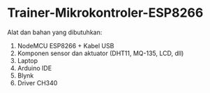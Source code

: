 # Trainer-Mikrokontroler-ESP8266

Alat dan bahan yang dibutuhkan:
1. NodeMCU ESP8266 + Kabel USB
2. Komponen sensor dan aktuator (DHT11, MQ-135, LCD, dll)
3. Laptop
4. Arduino IDE
5. Blynk 
6. Driver CH340
